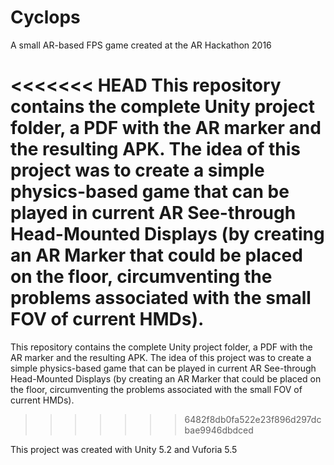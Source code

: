 # Cyclops
A small AR-based FPS game created at the AR Hackathon 2016

<<<<<<< HEAD
This repository contains the complete Unity project folder, a PDF with the AR marker and the resulting APK. The idea of this project was to create a simple physics-based game that can be played in current AR See-through Head-Mounted Displays (by creating an AR Marker that could be placed on the floor, circumventing the problems associated with the small FOV of current HMDs).
=======
This repository contains the complete Unity project folder, a PDF with the AR marker and the resulting APK. 
The idea of this project was to create a simple physics-based game that can be played in current AR See-through Head-Mounted Displays (by creating an AR Marker that could be placed on the floor, circumventing the problems associated with the small FOV of current HMDs).
>>>>>>> 6482f8db0fa522e23f896d297dcbae9946dbdced

This project was created with Unity 5.2 and Vuforia 5.5

